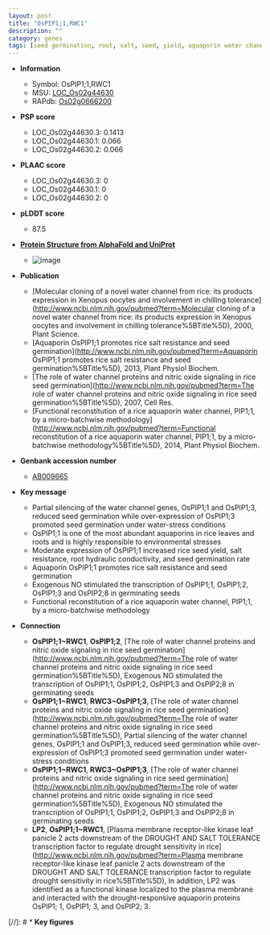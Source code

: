 ```yaml
---
layout: post
title: "OsPIP1;1,RWC1"
description: ""
category: genes
tags: [seed germination, root, salt, seed, yield, aquaporin water channel]
---
```


* **Information**  
    + Symbol: OsPIP1;1,RWC1  
    + MSU: [LOC_Os02g44630](http://rice.plantbiology.msu.edu/cgi-bin/ORF_infopage.cgi?orf=LOC_Os02g44630)  
    + RAPdb: [Os02g0666200](http://rapdb.dna.affrc.go.jp/viewer/gbrowse_details/irgsp1?name=Os02g0666200)  

* **PSP score**  
    + LOC_Os02g44630.3: 0.1413 
    + LOC_Os02g44630.1: 0.066 
    + LOC_Os02g44630.2: 0.066 

* **PLAAC score**  
    + LOC_Os02g44630.3: 0 
    + LOC_Os02g44630.1: 0 
    + LOC_Os02g44630.2: 0 

* **pLDDT score**
    + 87.5

* **[Protein Structure from AlphaFold and UniProt](https://www.uniprot.org/uniprotkb/Q6EU94/entry#structure)**
    + ![image](https://ricepsp.github.io/images/Q6/AF-Q6EU94-F1.png)

* **Publication**  
    + [Molecular cloning of a novel water channel from rice: its products expression in Xenopus oocytes and involvement in chilling tolerance](http://www.ncbi.nlm.nih.gov/pubmed?term=Molecular cloning of a novel water channel from rice: its products expression in Xenopus oocytes and involvement in chilling tolerance%5BTitle%5D), 2000, Plant Science.
    + [Aquaporin OsPIP1;1 promotes rice salt resistance and seed germination](http://www.ncbi.nlm.nih.gov/pubmed?term=Aquaporin OsPIP1;1 promotes rice salt resistance and seed germination%5BTitle%5D), 2013, Plant Physiol Biochem.
    + [The role of water channel proteins and nitric oxide signaling in rice seed germination](http://www.ncbi.nlm.nih.gov/pubmed?term=The role of water channel proteins and nitric oxide signaling in rice seed germination%5BTitle%5D), 2007, Cell Res.
    + [Functional reconstitution of a rice aquaporin water channel, PIP1;1, by a micro-batchwise methodology](http://www.ncbi.nlm.nih.gov/pubmed?term=Functional reconstitution of a rice aquaporin water channel, PIP1;1, by a micro-batchwise methodology%5BTitle%5D), 2014, Plant Physiol Biochem.

* **Genbank accession number**  
    + [AB009665](http://www.ncbi.nlm.nih.gov/nuccore/AB009665)

* **Key message**  
    + Partial silencing of the water channel genes, OsPIP1;1 and OsPIP1;3, reduced seed germination while over-expression of OsPIP1;3 promoted seed germination under water-stress conditions
    + OsPIP1;1 is one of the most abundant aquaporins in rice leaves and roots and is highly responsible to environmental stresses
    + Moderate expression of OsPIP1;1 increased rice seed yield, salt resistance, root hydraulic conductivity, and seed germination rate
    + Aquaporin OsPIP1;1 promotes rice salt resistance and seed germination
    + Exogenous NO stimulated the transcription of OsPIP1;1, OsPIP1;2, OsPIP1;3 and OsPIP2;8 in germinating seeds
    + Functional reconstitution of a rice aquaporin water channel, PIP1;1, by a micro-batchwise methodology

* **Connection**  
    + __OsPIP1;1~RWC1__, __OsPIP1;2__, [The role of water channel proteins and nitric oxide signaling in rice seed germination](http://www.ncbi.nlm.nih.gov/pubmed?term=The role of water channel proteins and nitric oxide signaling in rice seed germination%5BTitle%5D), Exogenous NO stimulated the transcription of OsPIP1;1, OsPIP1;2, OsPIP1;3 and OsPIP2;8 in germinating seeds
    + __OsPIP1;1~RWC1__, __RWC3~OsPIP1;3__, [The role of water channel proteins and nitric oxide signaling in rice seed germination](http://www.ncbi.nlm.nih.gov/pubmed?term=The role of water channel proteins and nitric oxide signaling in rice seed germination%5BTitle%5D), Partial silencing of the water channel genes, OsPIP1;1 and OsPIP1;3, reduced seed germination while over-expression of OsPIP1;3 promoted seed germination under water-stress conditions
    + __OsPIP1;1~RWC1__, __RWC3~OsPIP1;3__, [The role of water channel proteins and nitric oxide signaling in rice seed germination](http://www.ncbi.nlm.nih.gov/pubmed?term=The role of water channel proteins and nitric oxide signaling in rice seed germination%5BTitle%5D), Exogenous NO stimulated the transcription of OsPIP1;1, OsPIP1;2, OsPIP1;3 and OsPIP2;8 in germinating seeds
    + __LP2__, __OsPIP1;1~RWC1__, [Plasma membrane receptor-like kinase leaf panicle 2 acts downstream of the DROUGHT AND SALT TOLERANCE transcription factor to regulate drought sensitivity in rice](http://www.ncbi.nlm.nih.gov/pubmed?term=Plasma membrane receptor-like kinase leaf panicle 2 acts downstream of the DROUGHT AND SALT TOLERANCE transcription factor to regulate drought sensitivity in rice%5BTitle%5D), In addition, LP2 was identified as a functional kinase localized to the plasma membrane and interacted with the drought-responsive aquaporin proteins OsPIP1; 1, OsPIP1; 3, and OsPIP2; 3.

[//]: # * **Key figures**  


